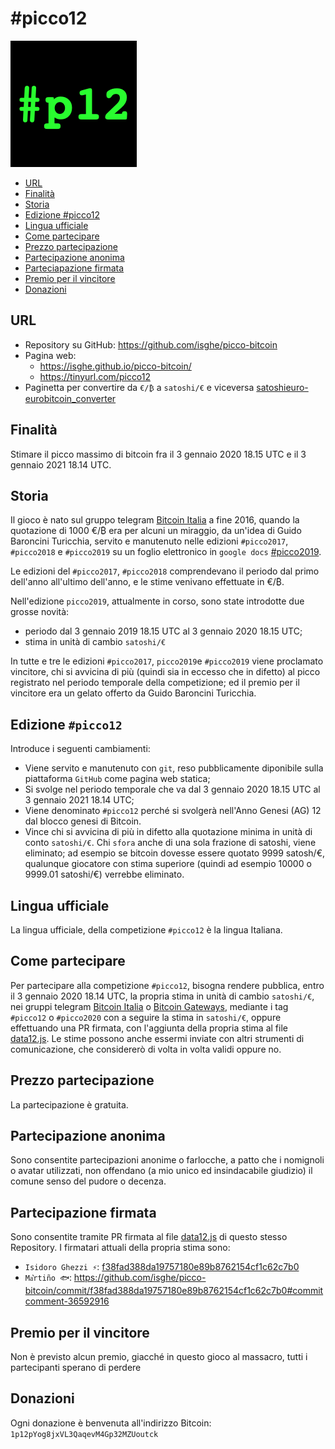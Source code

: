 # #picco12
![#p12](p12.png)

* [URL](#url)
* [Finalità](#finalità)
* [Storia](#storia)
* [Edizione #picco12](#edizione-picco12)
* [Lingua ufficiale](#lingua-ufficiale)
* [Come partecipare](#come-partecipare)
* [Prezzo partecipazione](#prezzo-partecipazione)
* [Partecipazione anonima](#partecipazione-anonima)
* [Parteciapazione firmata](#partecipazione-firmata)
* [Premio per il vincitore](#premio-per-il-vincitore)
* [Donazioni](#donazioni)

## URL
* Repository su GitHub: https://github.com/isghe/picco-bitcoin
* Pagina web:
	* https://isghe.github.io/picco-bitcoin/
	* https://tinyurl.com/picco12
* Paginetta per convertire da `€/₿` a `satoshi/€` e viceversa [satoshieuro-eurobitcoin_converter](https://isghe.github.io/satoshieuro-eurobitcoin_converter/)

## Finalità
Stimare il picco massimo di bitcoin fra il 3 gennaio 2020 18.15 UTC e il 3 gennaio 2021 18.14 UTC.

## Storia
Il gioco è nato sul gruppo telegram [Bitcoin Italia](https://t.me/bitcoinIta) a fine 2016, quando la quotazione di 1000 €/₿ era per alcuni un miraggio, da un'idea di Guido Baroncini Turicchia, servito e manutenuto nelle edizioni `#picco2017`, `#picco2018` e `#picco2019` su un foglio elettronico in `google docs` [#picco2019](http://tinyurl.com/picco2019).

Le edizioni del `#picco2017`, `#picco2018` comprendevano il periodo dal primo dell'anno all'ultimo dell'anno, e le stime venivano effettuate in €/₿.

Nell'edizione `picco2019`, attualmente in corso, sono state introdotte due grosse novità:
* periodo dal 3 gennaio 2019 18.15 UTC al 3 gennaio 2020 18.15 UTC;
* stima in unità di cambio `satoshi/€`

In tutte e tre le edizioni `#picco2017`, `picco2019`e `#picco2019` viene proclamato vincitore, chi si avvicina di più (quindi sia in eccesso che in difetto) al picco registrato nel periodo temporale della competizione; ed il premio per il vincitore era un gelato offerto da Guido Baroncini Turicchia.

## Edizione `#picco12`

Introduce i seguenti cambiamenti:
* Viene servito e manutenuto con `git`, reso pubblicamente diponibile sulla piattaforma `GitHub` come pagina web statica;
* Si svolge nel periodo temporale che va dal 3 gennaio 2020 18.15 UTC al 3 gennaio 2021 18.14 UTC;
* Viene denominato `#picco12` perché si svolgerà nell'Anno Genesi (AG) 12 dal blocco genesi di Bitcoin.
* Vince chi si avvicina di più in difetto alla quotazione minima in unità di conto `satoshi/€`. Chi `sfora` anche di una sola frazione di satoshi, viene eliminato; ad esempio se bitcoin dovesse essere quotato 9999 satosh/€, qualunque giocatore con stima superiore (quindi ad esempio 10000 o 9999.01 satoshi/€) verrebbe eliminato.

## Lingua ufficiale
La lingua ufficiale, della competizione `#picco12` è la lingua Italiana.

## Come partecipare
Per partecipare alla competizione `#picco12`, bisogna rendere pubblica, entro il 3 gennaio 2020 18.14 UTC, la propria stima in unità di cambio `satoshi/€`, nei gruppi telegram [Bitcoin Italia](https://t.me/bitcoinIta) o [Bitcoin Gateways](https://t.me/bitcoinIta_Gateways), mediante i tag `#picco12` o `#picco2020` con a seguire la stima in `satoshi/€`, oppure effettuando una PR firmata, con l'aggiunta della propria stima al file [data12.js](data12.js). Le stime possono anche essermi inviate con altri strumenti di comunicazione, che considererò di volta in volta validi oppure no.

## Prezzo partecipazione
La partecipazione è gratuita.

## Partecipazione anonima
Sono consentite partecipazioni anonime o farlocche, a patto che i nomignoli o avatar utilizzati, non offendano (a mio unico ed insindacabile giudizio) il comune senso del pudore o decenza.

## Partecipazione firmata
Sono consentite tramite PR firmata al file [data12.js](data12.js) di questo stesso Repository.
I firmatari attuali della propria stima sono:
* `Isidoro Ghezzi ⚡️`: [f38fad388da19757180e89b8762154cf1c62c7b0](https://github.com/isghe/picco-bitcoin/commit/f38fad388da19757180e89b8762154cf1c62c7b0)
* `Ma͛rtiño 🐟`: https://github.com/isghe/picco-bitcoin/commit/f38fad388da19757180e89b8762154cf1c62c7b0#commitcomment-36592916

## Premio per il vincitore
Non è previsto alcun premio, giacché in questo gioco al massacro, tutti i partecipanti sperano di perdere

## Donazioni
Ogni donazione è benvenuta all'indirizzo Bitcoin: `1p12pYog8jxVL3QaqevM4Gp32MZUoutck`
